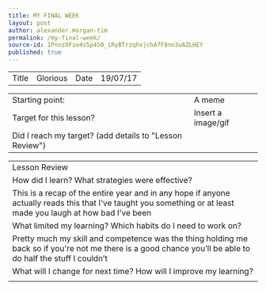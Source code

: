 ```yaml
---
title: MY FINAL WEEK
layout: post
author: alexander.morgan-tim
permalink: /my-final-week/
source-id: 1PnnzXFzo4s5p450_iRyBTrzqhvjchAfF8nn3uAZLHEY
published: true
---
```

<table>
  <tr>
    <td>Title</td>
    <td>Glorious</td>
    <td>Date</td>
    <td>19/07/17</td>
  </tr>
</table>


<table>
  <tr>
    <td>Starting point:</td>
    <td>A meme</td>
  </tr>
  <tr>
    <td>Target for this lesson?</td>
    <td>Insert a image/gif</td>
  </tr>
  <tr>
    <td>Did I reach my target? 
(add details to "Lesson Review")</td>
    <td> </td>
  </tr>
</table>


<table>
  <tr>
    <td>Lesson Review</td>
  </tr>
  <tr>
    <td>How did I learn? What strategies were effective? </td>
  </tr>
  <tr>
    <td>This is a recap of the entire year and in any hope if anyone actually reads this that I've taught you something or at least made you laugh at how bad I’ve been</td>
  </tr>
  <tr>
    <td>What limited my learning? Which habits do I need to work on? </td>
  </tr>
  <tr>
    <td>Pretty much my skill and competence was the thing holding me back so if you're not me there is a good chance you’ll be able to do half the stuff I couldn’t</td>
  </tr>
  <tr>
    <td>What will I change for next time? How will I improve my learning?</td>
  </tr>
  <tr>
    <td></td>
  </tr>
</table>


